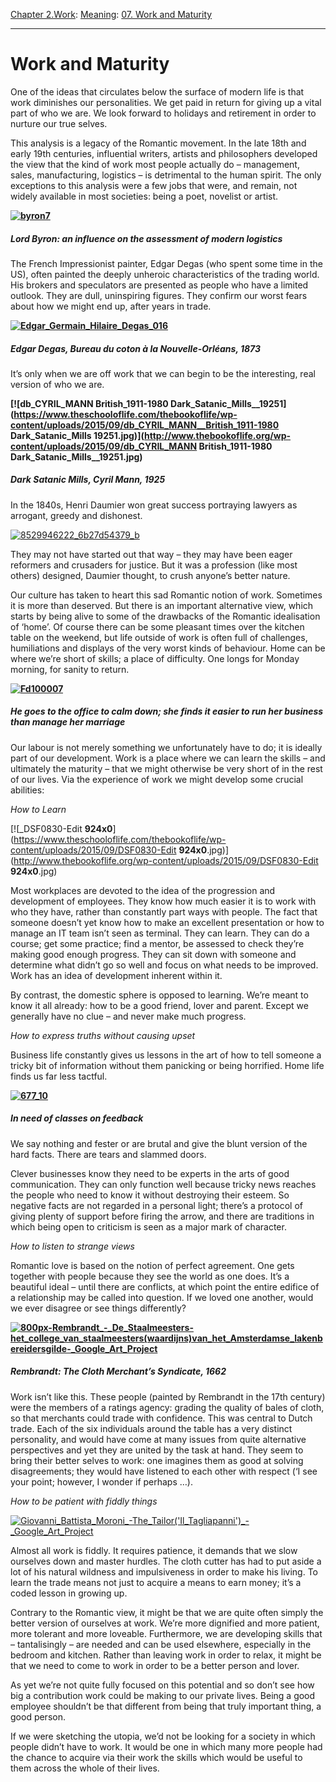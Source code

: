 [Chapter 2.Work](https://www.theschooloflife.com/thebookoflife/category/work/): [Meaning](https://www.theschooloflife.com/thebookoflife/category/work/meaning/): [07. Work and Maturity](https://www.theschooloflife.com/thebookoflife/work-and-maturity/)

* * *

# Work and Maturity

One of the ideas that circulates below the surface of modern life is that work diminishes our personalities. We get paid in return for giving up a vital part of who we are. We look forward to holidays and retirement in order to nurture our true selves.

This analysis is a legacy of the Romantic movement. In the late 18th and early 19th centuries, influential writers, artists and philosophers developed the view that the kind of work most people actually do – management, sales, manufacturing, logistics – is detrimental to the human spirit. The only exceptions to this analysis were a few jobs that were, and remain, not widely available in most societies: being a poet, novelist or artist.

**[![byron7](https://www.theschooloflife.com/thebookoflife/wp-content/uploads/2015/09/byron7.jpg)](http://www.thebookoflife.org/wp-content/uploads/2015/09/byron7.jpg)**

##### Lord Byron: an influence on the assessment of modern logistics

The French Impressionist painter, Edgar Degas (who spent some time in the US), often painted the deeply unheroic characteristics of the trading world. His brokers and speculators are presented as people who have a limited outlook. They are dull, uninspiring figures. They confirm our worst fears about how we might end up, after years in trade.

**[![Edgar_Germain_Hilaire_Degas_016](https://www.theschooloflife.com/thebookoflife/wp-content/uploads/2015/09/Edgar_Germain_Hilaire_Degas_016.jpg)](http://www.thebookoflife.org/wp-content/uploads/2015/09/Edgar_Germain_Hilaire_Degas_016.jpg)**

##### Edgar Degas, _Bureau du coton à la Nouvelle-Orléans_, 1873

It’s only when we are off work that we can begin to be the interesting, real version of who we are.

**[![db_CYRIL_MANN __British_1911-1980__ Dark_Satanic_Mills__19251](https://www.theschooloflife.com/thebookoflife/wp-content/uploads/2015/09/db_CYRIL_MANN__British_1911-1980 __Dark_Satanic_Mills__ 19251.jpg)](http://www.thebookoflife.org/wp-content/uploads/2015/09/db_CYRIL_MANN __British_1911-1980__ Dark_Satanic_Mills__19251.jpg)**

##### Dark Satanic Mills, Cyril Mann, 1925

In the 1840s, Henri Daumier won great success portraying lawyers as arrogant, greedy and dishonest.

[![8529946222_6b27d54379_b](https://www.theschooloflife.com/thebookoflife/wp-content/uploads/2015/09/8529946222_6b27d54379_b.jpg)](http://www.thebookoflife.org/wp-content/uploads/2015/09/8529946222_6b27d54379_b.jpg)

They may not have started out that way – they may have been eager reformers and crusaders for justice. But it was a profession (like most others) designed, Daumier thought, to crush anyone’s better nature.

Our culture has taken to heart this sad Romantic notion of work. Sometimes it is more than deserved. But there is an important alternative view, which starts by being alive to some of the drawbacks of the Romantic idealisation of ‘home’. Of course there can be some pleasant times over the kitchen table on the weekend, but life outside of work is often full of challenges, humiliations and displays of the very worst kinds of behaviour. Home can be where we’re short of skills; a place of difficulty. One longs for Monday morning, for sanity to return.

**[![Fd100007](https://www.theschooloflife.com/thebookoflife/wp-content/uploads/2015/09/Fd100007.jpg)](http://www.thebookoflife.org/wp-content/uploads/2015/09/Fd100007.jpg)**

##### He goes to the office to calm down; she finds it easier to run her business than manage her marriage

Our labour is not merely something we unfortunately have to do; it is ideally part of our development. Work is a place where we can learn the skills – and ultimately the maturity – that we might otherwise be very short of in the rest of our lives. Via the experience of work we might develop some crucial abilities:

_How to Learn_

[![_DSF0830-Edit __924x0__](https://www.theschooloflife.com/thebookoflife/wp-content/uploads/2015/09/DSF0830-Edit __924x0__.jpg)](http://www.thebookoflife.org/wp-content/uploads/2015/09/DSF0830-Edit __924x0__.jpg)

Most workplaces are devoted to the idea of the progression and development of employees. They know how much easier it is to work with who they have, rather than constantly part ways with people. The fact that someone doesn’t yet know how to make an excellent presentation or how to manage an IT team isn’t seen as terminal. They can learn. They can do a course; get some practice; find a mentor, be assessed to check they’re making good enough progress. They can sit down with someone and determine what didn’t go so well and focus on what needs to be improved. Work has an idea of development inherent within it.

By contrast, the domestic sphere is opposed to learning. We’re meant to know it all already: how to be a good friend, lover and parent. Except we generally have no clue – and never make much progress.

_How to express truths without causing upset_

Business life constantly gives us lessons in the art of how to tell someone a tricky bit of information without them panicking or being horrified. Home life finds us far less tactful.

**[![677_10](https://www.theschooloflife.com/thebookoflife/wp-content/uploads/2015/09/677_10.jpg)](http://www.thebookoflife.org/wp-content/uploads/2015/09/677_10.jpg)**

##### In need of classes on feedback

We say nothing and fester or are brutal and give the blunt version of the hard facts. There are tears and slammed doors.

Clever businesses know they need to be experts in the arts of good communication. They can only function well because tricky news reaches the people who need to know it without destroying their esteem. So negative facts are not regarded in a personal light; there’s a protocol of giving plenty of support before firing the arrow, and there are traditions in which being open to criticism is seen as a major mark of character.

_How to listen to strange views_

Romantic love is based on the notion of perfect agreement. One gets together with people because they see the world as one does. It’s a beautiful ideal – until there are conflicts, at which point the entire edifice of a relationship may be called into question. If we loved one another, would we ever disagree or see things differently?

**[![800px-Rembrandt_-_De_Staalmeesters-_het_college_van_staalmeesters_(waardijns)_van_het_Amsterdamse_lakenbereidersgilde_-_Google_Art_Project](https://www.theschooloflife.com/thebookoflife/wp-content/uploads/2015/09/800px-Rembrandt_-_De_Staalmeesters-_het_college_van_staalmeesters_waardijns_van_het_Amsterdamse_lakenbereidersgilde_-_Google_Art_Project.jpg)](http://www.thebookoflife.org/wp-content/uploads/2015/09/800px-Rembrandt_-_De_Staalmeesters-_het_college_van_staalmeesters_waardijns_van_het_Amsterdamse_lakenbereidersgilde_-_Google_Art_Project.jpg)**

##### Rembrandt: _The Cloth Merchant’s Syndicate_, 1662

Work isn’t like this. These people (painted by Rembrandt in the 17th century) were the members of a ratings agency: grading the quality of bales of cloth, so that merchants could trade with confidence. This was central to Dutch trade. Each of the six individuals around the table has a very distinct personality, and would have come at many issues from quite alternative perspectives and yet they are united by the task at hand. They seem to bring their better selves to work: one imagines them as good at solving disagreements; they would have listened to each other with respect (‘I see your point; however, I wonder if perhaps …).

_How to be patient with fiddly things_

[![Giovanni_Battista_Moroni_-_The_Tailor_('Il_Tagliapanni')_-_Google_Art_Project](https://www.theschooloflife.com/thebookoflife/wp-content/uploads/2015/09/Giovanni_Battista_Moroni_-_The_Tailor_Il_Tagliapanni_-_Google_Art_Project.jpg)](http://www.thebookoflife.org/wp-content/uploads/2015/09/Giovanni_Battista_Moroni_-_The_Tailor_Il_Tagliapanni_-_Google_Art_Project.jpg)

Almost all work is fiddly. It requires patience, it demands that we slow ourselves down and master hurdles. The cloth cutter has had to put aside a lot of his natural wildness and impulsiveness in order to make his living. To learn the trade means not just to acquire a means to earn money; it’s a coded lesson in growing up.

Contrary to the Romantic view, it might be that we are quite often simply the better version of ourselves at work. We’re more dignified and more patient, more tolerant and more loveable. Furthermore, we are developing skills that – tantalisingly – are needed and can be used elsewhere, especially in the bedroom and kitchen. Rather than leaving work in order to relax, it might be that we need to come to work in order to be a better person and lover.

As yet we’re not quite fully focused on this potential and so don’t see how big a contribution work could be making to our private lives. Being a good employee shouldn’t be that different from being that truly important thing, a good person.

If we were sketching the utopia, we’d not be looking for a society in which people didn’t have to work. It would be one in which many more people had the chance to acquire via their work the skills which would be useful to them across the whole of their lives.
